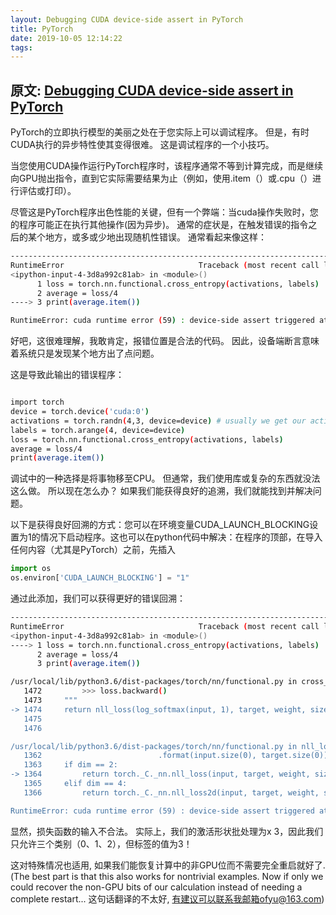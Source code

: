 ```yaml
---
layout: Debugging CUDA device-side assert in PyTorch
title: PyTorch
date: 2019-10-05 12:14:22
tags:
---
```


## 原文: [Debugging CUDA device-side assert in PyTorch](https://lernapparat.de/debug-device-assert/)

PyTorch的立即执行模型的美丽之处在于您实际上可以调试程序。 但是，有时CUDA执行的异步特性使其变得很难。 这是调试程序的一个小技巧。

当您使用CUDA操作运行PyTorch程序时，该程序通常不等到计算完成，而是继续向GPU抛出指令，直到它实际需要结果为止（例如，使用.item（）或.cpu（）进行评估或打印）。

尽管这是PyTorch程序出色性能的关键，但有一个弊端：当cuda操作失败时，您的程序可能正在执行其他操作(因为异步)。 通常的症状是，在触发错误的指令之后的某个地方，或多或少地出现随机性错误。 通常看起来像这样：

```bash
---------------------------------------------------------------------------
RuntimeError                              Traceback (most recent call last)
<ipython-input-4-3d8a992c81ab> in <module>()
      1 loss = torch.nn.functional.cross_entropy(activations, labels)
      2 average = loss/4
----> 3 print(average.item())

RuntimeError: cuda runtime error (59) : device-side assert triggered at /home/tv/pytorch/pytorch/aten/src/THC/generic/THCStorage.cpp:36

```

好吧，这很难理解，我敢肯定，报错位置是合法的代码。 因此，设备端断言意味着系统只是发现某个地方出了点问题。

这是导致此输出的错误程序：

```bash

import torch
device = torch.device('cuda:0')
activations = torch.randn(4,3, device=device) # usually we get our activations in a more refined way...
labels = torch.arange(4, device=device)
loss = torch.nn.functional.cross_entropy(activations, labels)
average = loss/4
print(average.item())
```

调试中的一种选择是将事物移至CPU。 但通常，我们使用库或复杂的东西就没法这么做。 所以现在怎么办？ 如果我们能获得良好的追溯，我们就能找到并解决问题。

以下是获得良好回溯的方式：您可以在环境变量CUDA_LAUNCH_BLOCKING设置为1的情况下启动程序。这也可以在python代码中解决：在程序的顶部，在导入任何内容（尤其是PyTorch）之前，先插入

```python
import os
os.environ['CUDA_LAUNCH_BLOCKING'] = "1"
```

通过此添加，我们可以获得更好的错误回溯：

```bash
---------------------------------------------------------------------------
RuntimeError                              Traceback (most recent call last)
<ipython-input-4-3d8a992c81ab> in <module>()
----> 1 loss = torch.nn.functional.cross_entropy(activations, labels)
      2 average = loss/4
      3 print(average.item())

/usr/local/lib/python3.6/dist-packages/torch/nn/functional.py in cross_entropy(input, target, weight, size_average, ignore_index, reduce)
   1472         >>> loss.backward()
   1473     """
-> 1474     return nll_loss(log_softmax(input, 1), target, weight, size_average, ignore_index, reduce)
   1475 
   1476 

/usr/local/lib/python3.6/dist-packages/torch/nn/functional.py in nll_loss(input, target, weight, size_average, ignore_index, reduce)
   1362                          .format(input.size(0), target.size(0)))
   1363     if dim == 2:
-> 1364         return torch._C._nn.nll_loss(input, target, weight, size_average, ignore_index, reduce)
   1365     elif dim == 4:
   1366         return torch._C._nn.nll_loss2d(input, target, weight, size_average, ignore_index, reduce)

RuntimeError: cuda runtime error (59) : device-side assert triggered at /home/tv/pytorch/pytorch/aten/src/THCUNN/generic/ClassNLLCriterion.cu:116
```

显然，损失函数的输入不合法。 实际上，我们的激活形状批处理为x 3，因此我们只允许三个类别（0、1、2），但标签的值为3！

这对特殊情况也适用, 如果我们能恢复计算中的非GPU位而不需要完全重启就好了.(The best part is that this also works for nontrivial examples. Now if only we could recover the non-GPU bits of our calculation instead of needing a complete restart...  这句话翻译的不太好, 有建议可以联系我邮箱ofyu@163.com)